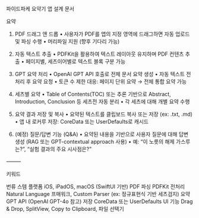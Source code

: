 파이드파케 요약기 앱 설계 문서

요약

1. PDF 드래그 앤 드롭
	•	사용자가 PDF를 앱의 지정 영역에 드래그하면 자동 업로드 및 파싱 수행
	•	머리파일 지원 (향후 기다리 가능)

2. 자동 텍스트 추출
	•	PDFKit을 활용하여 텍스트 레이아웃 유지하며 PDF 컨텐츠 추출
	•	페이지별, 세츠이어별로 텍스트 블록 구분 가능

3. GPT 요약 처리
	•	OpenAI GPT API 호출로 전체 문서 요약 생성
	•	자동 텍스트 전처리 후 요약 요청
	•	토큰 수 제한 대응: 페이지 단위 요약 → 전체 통합 요약 가능

4. 세츠별 요약
	•	Table of Contents(TOC) 또는 추론 기반으로 Abstract, Introduction, Conclusion 등 세츠전 자동 분리
	•	각 세츠에 대해 개별 요약 수행

5. 요약 결과 저장 및 복사
	•	요약된 텍스트를 클립보드 복사 또는 저장 (ex: .txt, .md)
	•	앱 내 로커루 저장: CoreData 또는 UserDefaults로 캐시드

6. (예정) 질문/답변 기능 (Q&A)
	•	요약된 내용을 기반으로 사용자 질문에 대해 답변 생성 (RAG 또는 GPT-contextual approach 사용)
	•	예: “이 노릇의 해제 가스루는?”, “실험 결과의 주요 시사점은?”

⸻

키워드

번류	스템
플랫폼	iOS, iPadOS, macOS (SwiftUI 기반)
PDF 파싱	PDFKit
전처리	Natural Language 프매워크, Custom Parser (ex: 정규표현식 기반 세츠검지)
요약	GPT API (OpenAI GPT-4o 참고)
저장	CoreData 또는 UserDefaults
UI 기능	Drag & Drop, SplitView, Copy to Clipboard, 파일 선택기
